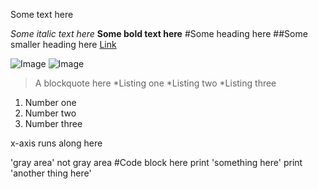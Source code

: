 Some text here

*Some italic text here*
**Some bold text here**
#Some heading here
##Some smaller heading here
[Link](http://minesweeperonline.com)

![Image](http://url/a.png)
![Image](https://www.google.com/url?sa=i&url=https%3A%2F%2Funsplash.com%2Fimages%2Ffood%2Fapple&psig=AOvVaw2XRYpEemF-ZOTinOymT9zN&ust=1649554389967000&source=images&cd=vfe&ved=0CAoQjRxqFwoTCOCnit_rhfcCFQAAAAAdAAAAABAD/a.png)

>A blockquote here
*Listing one
*Listing two
*Listing three

1. Number one
2. Number two
3. Number three

x-axis runs along here

'gray area' not gray area
#Code block here
print 'something here'
print 'another thing here'
